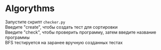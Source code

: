 # Algorythms
Запустите скрипт `checker.py`  
Введите "create", чтобы создать тест для сортировки  
Введите "check", чтобы проверить программу, затем введите название программы  
BFS тестируется на заранее вручную созданных тестах
